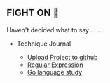 ## FIGHT ON :punch:

Haven't decided what to say........

- Technique Journal

  - [Upload Project to github](https://github.com/ddwwjj/ddwwjj.github.io/issues/2)  
  - [Regular Expression](https://github.com/ddwwjj/ddwwjj.github.io/issues/1)  
  - [Go language study](https://docs.google.com/document/d/1vvM8ph89Yvasfm4WUNiAkF88SzexmgTk-rNVCKDyFu8/edit?usp=sharing)
